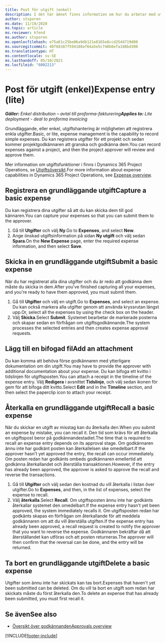 ```yaml
---
title: Post för utgift (enkel)
description: I det här ämnet finns information om hur du arbetar med utgiftsposter i en enkel distribution.
author: stsporen
ms.date: 11/19/2020
ms.topic: article
ms.reviewer: kfend
ms.author: stsporen
ms.openlocfilehash: e75a61c25be06a9db121e8165e8ccd25d4719d08
ms.sourcegitcommit: 40f68387f594180af64a5e5c748b6efa188bd300
ms.translationtype: HT
ms.contentlocale: sv-SE
ms.lasthandoff: 05/10/2021
ms.locfileid: "6002213"
---
```

# <a name="expense-entry-lite"></a><span data-ttu-id="87931-103">Post för utgift (enkel)</span><span class="sxs-lookup"><span data-stu-id="87931-103">Expense entry (lite)</span></span>

<span data-ttu-id="87931-104">_**Gäller:** Enkel distribution – avtal till proforma-fakturering_</span><span class="sxs-lookup"><span data-stu-id="87931-104">_**Applies to:** Lite deployment - deal to proforma invoicing_</span></span>

<span data-ttu-id="87931-105">Grundläggande, eller enkel, utgiftshantering är möjligheten att registrera enkla utgifter.</span><span class="sxs-lookup"><span data-stu-id="87931-105">Basic, or lite, expense management is the capability to record simple expenses.</span></span> <span data-ttu-id="87931-106">Du kan registrera utgifter för ett projekt och sedan kommer projektgodkännaren att granska och godkänna dem.</span><span class="sxs-lookup"><span data-stu-id="87931-106">You can record expenses against a project, and then the project approver will review and approve them.</span></span>

<span data-ttu-id="87931-107">Mer information om utgiftsfunktioner i finns i Dynamics 365 Project Operations, se [Utgiftsöversikt](expense-overview.md).</span><span class="sxs-lookup"><span data-stu-id="87931-107">For more information about expense capabilities in Dynamics 365 Project Operations, see [Expense overview](expense-overview.md).</span></span>

## <a name="capture-a-basic-expense"></a><span data-ttu-id="87931-108">Registrera en grundläggande utgift</span><span class="sxs-lookup"><span data-stu-id="87931-108">Capture a basic expense</span></span>

<span data-ttu-id="87931-109">Du kan registrera dina utgifter så att du kan skicka dem till god kännaren.</span><span class="sxs-lookup"><span data-stu-id="87931-109">You can capture your expenses so that you can submit them to the approver.</span></span>

1. <span data-ttu-id="87931-110">Gå till **Utgifter** och välj **Ny**.</span><span class="sxs-lookup"><span data-stu-id="87931-110">Go to **Expenses**, and select **New**.</span></span>
2. <span data-ttu-id="87931-111">Ange önskad utgiftsinformation på sidan **Ny utgift** och välj sedan **Spara**.</span><span class="sxs-lookup"><span data-stu-id="87931-111">On the **New Expense** page, enter the required expense information, and then select **Save**.</span></span>

## <a name="submit-a-basic-expense"></a><span data-ttu-id="87931-112">Skicka in en grundläggande utgift</span><span class="sxs-lookup"><span data-stu-id="87931-112">Submit a basic expense</span></span>

<span data-ttu-id="87931-113">När du har registrerat alla dina utgifter och du är redo att godkänna dem måste du skicka in dem.</span><span class="sxs-lookup"><span data-stu-id="87931-113">After you've finished capturing all your expenses, and you're ready to have them approved, you must submit them.</span></span>

1. <span data-ttu-id="87931-114">Gå till **Utgifter** och välj en utgift.</span><span class="sxs-lookup"><span data-stu-id="87931-114">Go to **Expenses**, and select an expense.</span></span> <span data-ttu-id="87931-115">Du kan också markera alla utgifter genom att använda kryssrutan längst upp.</span><span class="sxs-lookup"><span data-stu-id="87931-115">Or, select all the expenses by using the check box on the header.</span></span>
2. <span data-ttu-id="87931-116">Välj **Skicka**.</span><span class="sxs-lookup"><span data-stu-id="87931-116">Select **Submit**.</span></span> <span data-ttu-id="87931-117">Systemet bearbetar de markerade posterna och skapar sedan en förfrågan om utgiftsgodkännande.</span><span class="sxs-lookup"><span data-stu-id="87931-117">The system processes the selected entries and then creates expense approval requests.</span></span>

## <a name="add-an-attachment"></a><span data-ttu-id="87931-118">Lägg till en bifogad fil</span><span class="sxs-lookup"><span data-stu-id="87931-118">Add an attachment</span></span>

<span data-ttu-id="87931-119">Du kan komma att behöva förse godkännaren med ytterligare dokumentation om din utgift.</span><span class="sxs-lookup"><span data-stu-id="87931-119">You may have to provide the approver with additional documentation about your expense.</span></span> <span data-ttu-id="87931-120">Du kan bifoga ett kvitto i tidslinjen för utgiftsposten.</span><span class="sxs-lookup"><span data-stu-id="87931-120">You can attach a receipt in the timeline of the expense entry.</span></span> <span data-ttu-id="87931-121">Välj **Redigera** i avsnittet **Tidslinje**, och välj sedan ikonen för gem för att bifoga ditt kvitto.</span><span class="sxs-lookup"><span data-stu-id="87931-121">Select **Edit** and in the **Timeline** section, and then select the paperclip icon to attach your receipt.</span></span>

## <a name="recall-a-basic-expense"></a><span data-ttu-id="87931-122">Återkalla en grundläggande utgift</span><span class="sxs-lookup"><span data-stu-id="87931-122">Recall a basic expense</span></span>

<span data-ttu-id="87931-123">När du skickar en utgift av misstag kan du återkalla den.</span><span class="sxs-lookup"><span data-stu-id="87931-123">When you submit an expense by mistake, you can recall it.</span></span> <span data-ttu-id="87931-124">Den tid som krävs för att återkalla en utgiftspost beror på godkännandestadiet.</span><span class="sxs-lookup"><span data-stu-id="87931-124">The time that is required to recall an expense entry depends on its approval stage.</span></span>  <span data-ttu-id="87931-125">Om godkännaren ännu inte har godkänt posten kan återkallelsen ske omedelbart.</span><span class="sxs-lookup"><span data-stu-id="87931-125">If the approver hasn't yet approved the entry, the recall can occur immediately.</span></span> <span data-ttu-id="87931-126">Om posten redan har godkänts ombeds godkännaren emellertid att godkänna återkallandet och återställa transaktionen.</span><span class="sxs-lookup"><span data-stu-id="87931-126">However, if the entry has already been approved, the approver is asked to approve the recall and reverse the transactions.</span></span>

1. <span data-ttu-id="87931-127">Gå till **Utgifter** och välj sedan den kostnad du vill återkalla i listan över utgifter.</span><span class="sxs-lookup"><span data-stu-id="87931-127">Go to **Expenses**, and then, in the list of expenses, select the expense to recall.</span></span>
2. <span data-ttu-id="87931-128">Välj **återkalla**.</span><span class="sxs-lookup"><span data-stu-id="87931-128">Select **Recall**.</span></span> <span data-ttu-id="87931-129">Om utgiftsposten ännu inte har godkänts återkallar systemet den omedelbart.</span><span class="sxs-lookup"><span data-stu-id="87931-129">If the expense entry hasn't yet been approved, the system immediately recalls it.</span></span> <span data-ttu-id="87931-130">Om utgiftsposten redan har godkänts skapas en förfrågan om återkallande för att meddela godkännaren om att du vill återställa utgiften.</span><span class="sxs-lookup"><span data-stu-id="87931-130">If the expense entry has already been approved, a recall request is created to notify the approver that you want to reverse the expense.</span></span> <span data-ttu-id="87931-131">Godkännaren bekräftar då att återställandet kan utföras och att posten returneras.</span><span class="sxs-lookup"><span data-stu-id="87931-131">The approver will then confirm that the reversal can be done, and the entry will be returned.</span></span>

## <a name="delete-a-basic-expense"></a><span data-ttu-id="87931-132">Ta bort en grundläggande utgift</span><span class="sxs-lookup"><span data-stu-id="87931-132">Delete a basic expense</span></span>

<span data-ttu-id="87931-133">Utgifter som ännu inte har skickats kan tas bort.</span><span class="sxs-lookup"><span data-stu-id="87931-133">Expenses that haven't yet been submitted can be deleted.</span></span> <span data-ttu-id="87931-134">Om du vill ta bort en utgift som redan har skickats måste du först återkalla den.</span><span class="sxs-lookup"><span data-stu-id="87931-134">To delete an expense that has already been submitted, you must first recall it.</span></span>

## <a name="see-also"></a><span data-ttu-id="87931-135">Se även</span><span class="sxs-lookup"><span data-stu-id="87931-135">See also</span></span>

- [<span data-ttu-id="87931-136">Översikt över godkännanden</span><span class="sxs-lookup"><span data-stu-id="87931-136">Approvals overview</span></span>](../approvals/approvals-overview.md)


[!INCLUDE[footer-include](../includes/footer-banner.md)]